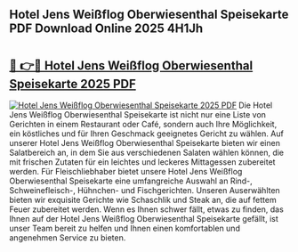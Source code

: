## Hotel Jens Weißflog Oberwiesenthal Speisekarte PDF Download Online 2025 4H1Jh

# <h2><a href="http://gc9bkok.nevu.top/?p=Hotel+Jens+Wei%c3%9fflog+Oberwiesenthal+Speisekarte">🔗 👉🔴 Hotel Jens Weißflog Oberwiesenthal Speisekarte 2025 PDF</a></h2>

[![Hotel Jens Weißflog Oberwiesenthal Speisekarte 2025 PDF](https://i.imgur.com/dBaPXMq.png)](http://gc9bkok.nevu.top/?p=Hotel+Jens+Wei%c3%9fflog+Oberwiesenthal+Speisekarte)
Die Hotel Jens Weißflog Oberwiesenthal Speisekarte ist nicht nur eine Liste von Gerichten in einem Restaurant oder Café, sondern auch Ihre Möglichkeit, ein köstliches und für Ihren Geschmack geeignetes Gericht zu wählen. Auf unserer Hotel Jens Weißflog Oberwiesenthal Speisekarte bieten wir einen Salatbereich an, in dem Sie aus verschiedenen Salaten wählen können, die mit frischen Zutaten für ein leichtes und leckeres Mittagessen zubereitet werden. Für Fleischliebhaber bietet unsere Hotel Jens Weißflog Oberwiesenthal Speisekarte eine umfangreiche Auswahl an Rind-, Schweinefleisch-, Hühnchen- und Fischgerichten. Unseren Auserwählten bieten wir exquisite Gerichte wie Schaschlik und Steak an, die auf fettem Feuer zubereitet werden. Wenn es Ihnen schwer fällt, etwas zu finden, das Ihnen auf der Hotel Jens Weißflog Oberwiesenthal Speisekarte gefällt, ist unser Team bereit zu helfen und Ihnen einen komfortablen und angenehmen Service zu bieten.
